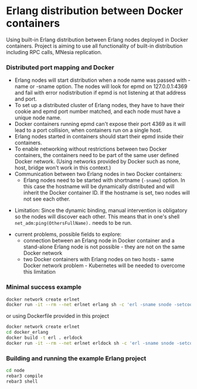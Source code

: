 # Erlang distribution between Docker containers

Using built-in Erlang distribution between Erlang nodes deployed in Docker containers. Project is aiming to use all functionality of built-in distribution including RPC calls, MNesia replication.

### Distributed port mapping and Docker

* Erlang nodes will start distribution when a node name was passed with -name or -sname option. The nodes will look for epmd on 127.0.0.1:4369 and fail with error nodistribution if epmd is not listening at that address and port.
* To set up a distributed cluster of Erlang nodes, they have to have their cookie and epmd port number matched, and each node must have a unique node name.
* Docker containers running epmd can't expose their port 4369 as it will lead to a port collision, when containers run on a single host.
* Erlang nodes started in containers should start their epmd inside their containers.
* To enable networking without restrictions between two Docker containers, the containers need to be part of the same user defined Docker network. (Using networks provided by Docker such as none, host, bridge won't work in this context.)
* Communication between two Erlang nodes in two Docker containers:
  - Erlang nodes need to be started with shortname (``-sname``) option. In this case the hostname will be dynamically distributed and will inherit the Docker container ID. If the hostname is set, two nodes will not see each other.
 - Limitation: Since the dynamic binding, manual intervention is obligatory so the nodes will discover each other. This means that in one's shell ```net_adm:ping(OthersFullName).``` needs to be run.


* current problems, possible fields to explore:
  - connection between an Erlang node in Docker container and a stand-alone Erlang node is not possible - they are not on the same Docker network
  - two Docker containers with Erlang nodes on two hosts - same Docker network problem - Kubernetes will be needed to overcome this limitation

### Minimal success example
```bash
docker network create erlnet
docker run -it --rm --net erlnet erlang sh -c 'erl -sname snode -setcookie cookie'
```

or using Dockerfile provided in this project

```bash
docker network create erlnet
cd docker_erlang
docker build -t erl . erldock
docker run -it --rm --net erlnet erldock sh -c 'erl -sname snode -setcookie cookie'
```

### Building and running the example Erlang project

```bash
cd node
rebar3 compile
rebar3 shell
```
